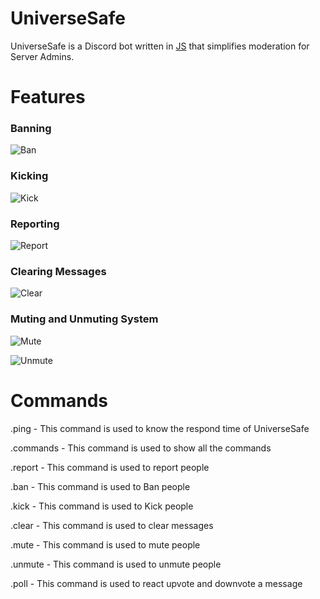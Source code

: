 # UniverseSafe

UniverseSafe is a Discord bot written in [JS](https://www.javascript.com/) that simplifies moderation for Server Admins.



# Features

### Banning

![Ban](https://cdn.discordapp.com/attachments/753507198235050006/865964259337830410/Ban.gif)

### Kicking

![Kick](https://cdn.discordapp.com/attachments/753507198235050006/865964308650786826/Kick.gif)

### Reporting

![Report](https://cdn.discordapp.com/attachments/753507198235050006/865964351915687936/Report.gif)

### Clearing Messages

![Clear](https://cdn.discordapp.com/attachments/753507198235050006/865964286890213376/Clear.gif)

### Muting and Unmuting System

![Mute](https://cdn.discordapp.com/attachments/753507198235050006/865964330133225472/Mute.gif)

![Unmute](https://cdn.discordapp.com/attachments/753507198235050006/865964372479311872/Unmute.gif)

# Commands

.ping - This command is used to know the respond time of UniverseSafe

.commands - This command is used to show all the commands

.report - This command is used to report people

.ban - This command is used to Ban people

.kick - This command is used to Kick people

.clear - This command is used to clear messages

.mute - This command is used to mute people

.unmute - This command is  used to unmute people

.poll - This command is used to react upvote and downvote a message